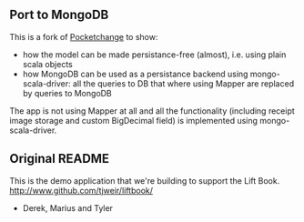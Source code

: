 ## Port to MongoDB ##

This is a fork of [Pocketchange] to show:

 * how the model can be made persistance-free (almost), i.e. using plain scala objects
 * how MongoDB can be used as a persistance backend using mongo-scala-driver: all the queries to DB that where using Mapper are replaced by queries to MongoDB

The app is not using Mapper at all and all the functionality (including receipt image storage and custom BigDecimal field) is implemented using mongo-scala-driver.

  [Pocketchange]: http://github.com/tjweir/pocketchangeapp

## Original README ##
This is the demo application that we're building to support the Lift Book.
http://www.github.com/tjweir/liftbook/


- Derek, Marius and Tyler
